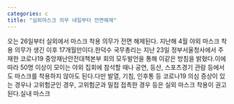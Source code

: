 ```yaml
---
categories: c
title: "실외마스크 의무 내일부터 전면해제"
---
```

오는 26일부터 실외에서 마스크 착용 의무가 전면 해제된다. 지난해 4월 야외 마스크 착용 의무가 생긴 이후 17개월만이다.한덕수 국무총리는 지난 23일 정부서울청사에서 주재한 코로나19 중앙재난안전대책본부 회의 모두발언을 통해 이같은 방침을 밝혔다.이에 따라 50명 이상이 모이는 야외 집회에 참석할 때나 공연, 등산, 스포츠경기 관람 등에서도 마스크를 착용하지 않아도 된다.다만 발열, 기침, 인후통 등 코로나19 의심 증상이 있는 경우나 고위험군인 경우, 고위험군과 밀접 접촉한 경우 등은 실외 마스크 착용이 권고된다.실내 마스크